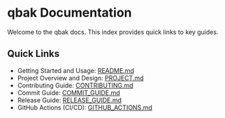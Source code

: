 # qbak Documentation

Welcome to the qbak docs. This index provides quick links to key guides.

## Quick Links

- Getting Started and Usage: [README.md](../README.md)
- Project Overview and Design: [PROJECT.md](PROJECT.md)
- Contributing Guide: [CONTRIBUTING.md](CONTRIBUTING.md)
- Commit Guide: [COMMIT_GUIDE.md](COMMIT_GUIDE.md)
- Release Guide: [RELEASE_GUIDE.md](RELEASE_GUIDE.md)
- GitHub Actions (CI/CD): [GITHUB_ACTIONS.md](GITHUB_ACTIONS.md)
